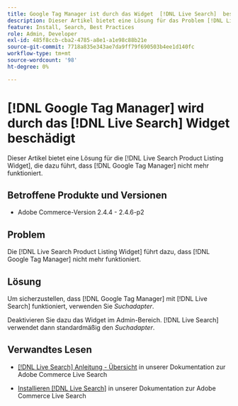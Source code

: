 ```yaml
---
title: Google Tag Manager ist durch das Widget  [!DNL Live Search]  beschädigt.
description: Dieser Artikel bietet eine Lösung für das Problem [!DNL Live Search Product Listing Widget] verursachend [!DNL Google Tag Manager] , dass nicht mehr funktioniert.
feature: Install, Search, Best Practices
role: Admin, Developer
exl-id: 485f8ccb-cba2-4785-a8e1-a1e98c88b21e
source-git-commit: 7718a835e343ae7da9ff79f690503b4ee1d140fc
workflow-type: tm+mt
source-wordcount: '98'
ht-degree: 0%

---
```


# [!DNL Google Tag Manager] wird durch das [!DNL Live Search] Widget beschädigt

Dieser Artikel bietet eine Lösung für die [!DNL Live Search Product Listing Widget], die dazu führt, dass [!DNL Google Tag Manager] nicht mehr funktioniert.

## Betroffene Produkte und Versionen

* Adobe Commerce-Version 2.4.4 - 2.4.6-p2

## Problem

Die [!DNL Live Search Product Listing Widget] führt dazu, dass [!DNL Google Tag Manager] nicht mehr funktioniert.

## Lösung

Um sicherzustellen, dass [!DNL Google Tag Manager] mit [!DNL Live Search] funktioniert, verwenden Sie *Suchadapter*.

Deaktivieren Sie dazu das Widget im Admin-Bereich. [!DNL Live Search] verwendet dann standardmäßig den *Suchadapter*.

## Verwandtes Lesen

* [[!DNL Live Search] Anleitung - Übersicht](https://experienceleague.adobe.com/docs/commerce-merchant-services/live-search/guide-overview.html?lang=de) in unserer Dokumentation zur Adobe Commerce Live Search

* [Installieren [!DNL Live Search]](https://experienceleague.adobe.com/docs/commerce-merchant-services/live-search/onboard/install.html?lang=de) in unserer Dokumentation zur Adobe Commerce Live Search
